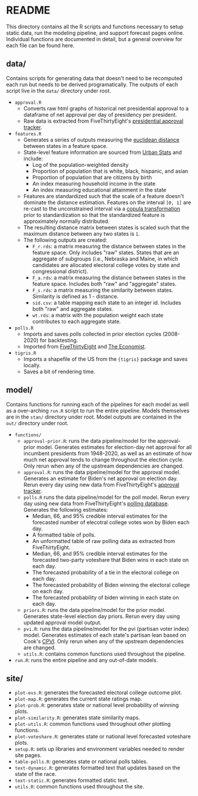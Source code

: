 # README

This directory contains all the R scripts and functions necessary to setup static data, run the modeling pipeline, and support forecast pages online. Individual functions are documented in detail, but a general overview for each file can be found here.

## data/

Contains scripts for generating data that doesn't need to be recomputed each run but needs to be derived programatically. The outputs of each script live in the `data/` directory under root. 

* `approval.R`
  * Converts raw html graphs of historical net presidential approval to a dataframe of net approval per day of presidency per president. 
  * Raw data is extracted from FiveThirtyEight's [presidential approval tracker](https://projects.fivethirtyeight.com/biden-approval-rating/).
* `features.R`
  * Generates a series of outputs measuring the [euclidean distance](https://en.wikipedia.org/wiki/Euclidean_distance) between states in a feature space.
  * State-level feature information are sourced from [Urban Stats](https://urbanstats.org/) and include:
    * Log of the population-weighted density
    * Proportion of population that is white, black, hispanic, and asian
    * Proportion of population that are citizens by birth
    * An index measuring household income in the state
    * An index measuring educational attainment in the state
  * Features are standardized such that the scale of a feature doesn't dominate the distance estimation. Features on the interval `[0, 1]` are re-cast to the unconstrained interval via a [copula transformation](https://www.pymc.io/projects/examples/en/latest/howto/copula-estimation.html) prior to standardization so that the standardized feature is approximately normally distributed. 
  * The resulting distance matrix between states is scaled such that the maximum distance between any two states is `1`.
  * The following outputs are created:
    * `F_r.rds`: a matrix measuring the distance between states in the feature space. Only includes "raw" states. States that are an aggregate of subgroups (i.e., Nebraska and Maine, in which candidates are allocated electoral college votes by state and congressional district). 
    * `F_a.rds`: a matrix measuring the distance between states in the feature space. Includes both "raw" and "aggregate" states.
    * `F_s.rds`: a matrix measuring the similarity between states. Similarity is defined as 1 - distance.
    * `sid.csv`: a table mapping each state to an integer id. Includes both "raw" and aggregate states.
    * `wt.rds`: a matrix with the population weight each state contributes to each aggregate state.
* `polls.R`
  * Imports and saves polls collected in prior election cycles (2008-2020) for backtesting.
  * Imported from [FiveThirtyEight](https://projects.fivethirtyeight.com/polls/) and [The Economist](https://github.com/TheEconomist/us-potus-model/tree/master/data).
* `tigris.R`
  * Imports a shapefile of the US from the `{tigris}` package and saves locally.
  * Saves a bit of rendering time.

## model/

Contains functions for running each of the pipelines for each model as well as a over-arching `run.R` script to run the entire pipeline. Models themselves are in the `stan/` directory under root. Model outputs are contained in the `out/` directory under root. 

* `functions/`
  * `approval-prior.R`: runs the data pipeline/model for the approval-prior model. Generates estimates for election-day net approval for all incumbent presidents from 1948-2020, as well as an estimate of how much net approval tends to change throughout the election cycle. Only rerun when any of the upstream dependencies are changed.
  * `approval.R`: runs the data pipeline/model for the approval model. Generates an estimate for Biden's net approval on election day. Rerun every day using new data from FiveThirtyEight's [approval tracker](https://projects.fivethirtyeight.com/biden-approval-rating/).
  * `polls.R` runs the data pipeline/model for the poll model. Rerun every day using new data from FiveThirtyEight's [polling database](https://github.com/fivethirtyeight/data/tree/master/polls). Generates the following estimates:
    * Median, 66, and 95% credible interval estimates for the forecasted number of elecotral college votes won by Biden each day.
    * A formatted table of polls.
    * An unformatted table of raw polling data as extracted from FiveThirtyEight.
    * Median, 66, and 95% credible interval estimates for the forecasted two-party voteshare that Biden wins in each state on each day.
    * The forecasted probability of a tie in the electoral college on each day.
    * The forecasted probability of Biden winning the electoral college on each day.
    * The forecasted probability of biden winning in each state on each day.
  * `priors.R`: runs the data pipeline/model for the prior model. Generates state-level election day priors. Rerun every day using updated approval model output. 
  * `pvi.R`: runs the data pipeline/model for the pvi (partisan voter index) model. Generates estimates of each state's partisan lean based on Cook's [CPVI](https://www.cookpolitical.com/cook-pvi). Only rerun when any of the upstream dependencies are changed.
  * `utils.R`: contains common functions used throughout the pipeline.
* `run.R`: runs the entire pipeline and any out-of-date models.

## site/

* `plot-evs.R`: generates the forecasted electoral college outcome plot.
* `plot-map.R`: generates the current state ratings map.
* `plot-prob.R`: generates state or national level probability of winning plots.
* `plot-similarity.R`: generates state similarity maps.
* `plot-utils.R`: common functions used throughout other plotting functions.
* `plot-voteshare.R`: generates state or national level forecasted voteshare plots.
* `setup.R`: sets up libraries and environment variables needed to render site pages.
* `table-polls.R`: generates state or national polls tables.
* `text-dynamic.R`: generates formatted text that updates based on the state of the race.
* `text-static.R`: generates formatted static text.
* `utils.R`: common functions used throughout the site.

